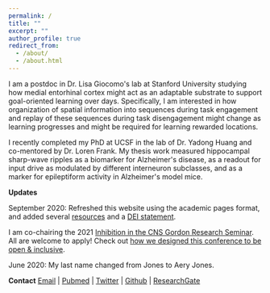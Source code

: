 ```yaml
---
permalink: /
title: ""
excerpt: ""
author_profile: true
redirect_from: 
  - /about/
  - /about.html
---
```


I am a postdoc in Dr. Lisa Giocomo's lab at Stanford University studying how medial entorhinal cortex might act as an adaptable substrate to support goal-oriented learning over days. Specifically, I am interested in how organization of spatial information into sequences during task engagement and replay of these sequences during task disengagement might change as learning progresses and might be required for learning rewarded locations.

I recently completed my PhD at UCSF in the lab of Dr. Yadong Huang and co-mentored by Dr. Loren Frank. My thesis work measured hippocampal sharp-wave ripples as a biomarker for Alzheimer's disease, as a readout for input drive as modulated by different interneuron subclasses, and as a marker for epileptiform activity in Alzheimer's model mice.

**Updates**

September 2020: Refreshed this website using the academic pages format, and added several [resources](/resources/) and a [DEI statement](/dei/).

I am co-chairing the 2021 [Inhibition in the CNS Gordon Research Seminar](https://www.grc.org/inhibition-in-the-cns-grs-conference/2021/). All are welcome to apply! Check out [how we designed this conference to be open & inclusive](/grs/).

June 2020: My last name changed from Jones to Aery Jones.

**Contact**
[Email](mailto:emily.aster.jones@stanford.edu) | [Pubmed](https://www.ncbi.nlm.nih.gov/myncbi/1T7XaRDS9jyQh/bibliography/public/) | [Twitter](https://twitter.com/EmilyAsterJones) | [Github](https://github.com/emilyasterjones/) | [ResearchGate](https://www.researchgate.net/profile/Emily_Jones50)